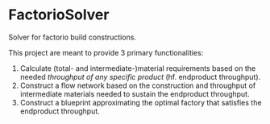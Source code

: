 # FactorioSolver
Solver for factorio build constructions.

This project are meant to provide 3 primary functionalities:

1. Calculate (total- and intermediate-)material requirements based on the needed *throughput of any specific product* (hf. endproduct throughput).
2. Construct a flow network based on the construction and throughput of intermediate materials needed to sustain the endproduct throughput.
3. Construct a blueprint approximating the optimal factory that satisfies the endproduct throughput.

